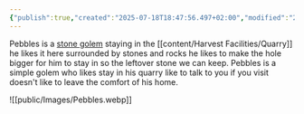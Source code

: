 ```yaml
---
{"publish":true,"created":"2025-07-18T18:47:56.497+02:00","modified":"2025-07-18T17:55:23.504+02:00","cssclasses":""}
---
```


Pebbles is a [stone golem](stone-golem-xmm) staying in the [[content/Harvest Facilities/Quarry]] he likes it here surrounded by stones and rocks he likes to make the hole bigger for him to stay in so the leftover stone we can keep. Pebbles is a simple golem who likes stay in his quarry like to talk to you if you visit doesn't like to leave the comfort of his home.

![[public/Images/Pebbles.webp]]

